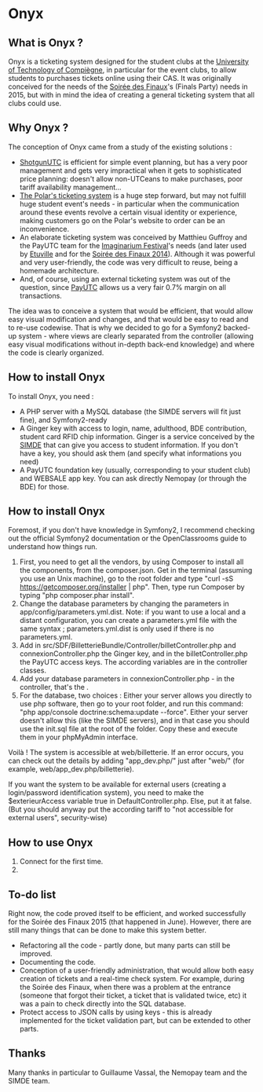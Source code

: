 Onyx
==========

What is Onyx ?
----------

Onyx is a ticketing system designed for the student clubs at the [University of Technology of Compiègne](http://www.utc.fr), in particular for the event clubs, to allow students to purchases tickets online using their CAS. It was originally conceived for the needs of the [Soirée des Finaux](http://assos.utc.fr/soireedesfinaux)'s (Finals Party) needs in 2015, but with in mind the idea of creating a general ticketing system that all clubs could use.

Why Onyx ?
----------

The conception of Onyx came from a study of the existing solutions :
* [ShotgunUTC](http://assos.utc.fr/shotgun/) is efficient for simple event planning, but has a very poor management and gets very impractical when it gets to sophisticated price planning: doesn't allow non-UTCeans to make purchases, poor tariff availability management...
* [The Polar's ticketing system](http://assos.utc.fr/polar/) is a huge step forward, but may not fulfill huge student event's needs - in particular when the communication around these events revolve a certain visual identity or experience, making customers go on the Polar's website to order can be an inconvenience.
* An elaborate ticketing system was conceived by Matthieu Guffroy and the PayUTC team for the [Imaginarium Festival](http://www.imaginariumfestival.com)'s needs (and later used by [Etuville](http://assos.utc.fr/etuville) and for the [Soirée des Finaux 2014](http://assos.utc.fr/soireedesfinaux)). Although it was powerful and very user-friendly, the code was very difficult to reuse, being a homemade architecture.
* And, of course, using an external ticketing system was out of the question, since [PayUTC](http://assos.utc.fr/payutc) allows us a very fair 0.7% margin on all transactions.

The idea was to conceive a system that would be efficient, that would allow easy visual modification and changes, and that would be easy to read and to re-use codewise.
That is why we decided to go for a Symfony2 backed-up system - where views are clearly separated from the controller (allowing easy visual modifications without in-depth back-end knowledge) and where the code is clearly organized.

How to install Onyx
----------

To install Onyx, you need :
* A PHP server with a MySQL database (the SIMDE servers will fit just fine), and Symfony2-ready
* A Ginger key with access to login, name, adulthood, BDE contribution, student card RFID chip information. Ginger is a service conceived by the [SIMDE](http://assos.utc.fr/simde) that can give you access to student information. If you don't have a key, you should ask them (and specify what informations you need)
* A PayUTC foundation key (usually, corresponding to your student club) and WEBSALE app key. You can ask directly Nemopay (or through the BDE) for those.

How to install Onyx
----------

Foremost, if you don't have knowledge in Symfony2, I recommend checking out the official Symfony2 documentation or the OpenClassrooms guide to understand how things run.

1. First, you need to get all the vendors, by using Composer to install all the components, from the composer.json.
Get in the terminal (assuming you use an Unix machine), go to the root folder and type "curl -sS https://getcomposer.org/installer | php". Then, type run Composer by typing "php composer.phar install".
2. Change the database parameters by changing the parameters in app/config/parameters.yml.dist. Note: if you want to use a local and a distant configuration, you can create a parameters.yml file with the same syntax ; parameters.yml.dist is only used if there is no parameters.yml.
3. Add in src/SDF/BilletterieBundle/Controller/billetController.php and connexionController.php the Ginger key, and in the billetController.php the PayUTC access keys. The according variables are in the controller classes.
4. Add your database parameters in connexionController.php - in the controller, that's the .
5. For the database, two choices : Either your server allows you directly to use php software, then go to your root folder, and run this command: "php app/console doctrine:schema:update --force". Either your server doesn't allow this (like the SIMDE servers), and in that case you should use the init.sql file at the root of the folder. Copy these and execute them in your phpMyAdmin interface.

Voilà ! The system is accessible at web/billetterie. If an error occurs, you can check out the details by adding "app_dev.php/" just after "web/" (for example, web/app_dev.php/billetterie).

If you want the system to be available for external users (creating a login/password identification system), you need to make the $exterieurAccess variable true in DefaultController.php. Else, put it at false. (But you should anyway put the according tariff to "not accessible for external users", security-wise)

How to use Onyx
----------

1. Connect for the first time.
2. 

To-do list
----------

Right now, the code proved itself to be efficient, and worked successfully for the Soirée des Finaux 2015 (that happened in June). However, there are still many things that can be done to make this system better.
* Refactoring all the code - partly done, but many parts can still be improved.
* Documenting the code.
* Conception of a user-friendly administration, that would allow both easy creation of tickets and a real-time check system. For example, during the Soirée des Finaux, when there was a problem at the entrance (someone that forgot their ticket, a ticket that is validated twice, etc) it was a pain to check directly into the SQL database.
* Protect access to JSON calls by using keys - this is already implemented for the ticket validation part, but can be extended to other parts.

Thanks
----------

Many thanks in particular to Guillaume Vassal, the Nemopay team and the SIMDE team.